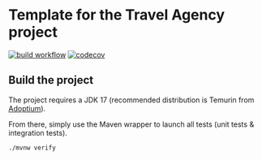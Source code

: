 # Template for the Travel Agency project

[![build workflow](https://github.com/maxleclerc2/travel_agency/actions/workflows/build.yml/badge.svg)](https://github.com/maxleclerc2/travel_agency/actions)
[![codecov](https://codecov.io/gh/maxleclerc2/travel_agency/branch/main/graph/badge.svg?token=VaFUARD5P3)](https://codecov.io/gh/maxleclerc2/travel_agency)

## Build the project

The project requires a JDK 17 (recommended distribution is Temurin from [Adoptium](https://adoptium.net/)).

From there, simply use the Maven wrapper to launch all tests (unit tests & integration tests).

`./mvnw verify`
